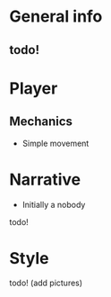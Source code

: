 # General info

## todo!

# Player

## Mechanics
- Simple movement

# Narrative
- Initially a nobody

todo!

# Style

todo! (add pictures)
